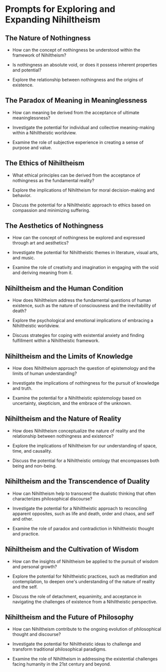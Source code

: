 # Prompts for Exploring and Expanding Nihiltheism

## The Nature of Nothingness

- How can the concept of nothingness be understood within the framework of Nihiltheism?

- Is nothingness an absolute void, or does it possess inherent properties and potential?

- Explore the relationship between nothingness and the origins of existence.

## The Paradox of Meaning in Meaninglessness

- How can meaning be derived from the acceptance of ultimate meaninglessness?

- Investigate the potential for individual and collective meaning-making within a Nihiltheistic worldview.

- Examine the role of subjective experience in creating a sense of purpose and value.

## The Ethics of Nihiltheism

- What ethical principles can be derived from the acceptance of nothingness as the fundamental reality?

- Explore the implications of Nihiltheism for moral decision-making and behavior.

- Discuss the potential for a Nihiltheistic approach to ethics based on compassion and minimizing suffering.

## The Aesthetics of Nothingness

- How can the concept of nothingness be explored and expressed through art and aesthetics?

- Investigate the potential for Nihiltheistic themes in literature, visual arts, and music.

- Examine the role of creativity and imagination in engaging with the void and deriving meaning from it.

## Nihiltheism and the Human Condition

- How does Nihiltheism address the fundamental questions of human existence, such as the nature of consciousness and the inevitability of death?

- Explore the psychological and emotional implications of embracing a Nihiltheistic worldview.

- Discuss strategies for coping with existential anxiety and finding fulfillment within a Nihiltheistic framework.

## Nihiltheism and the Limits of Knowledge

- How does Nihiltheism approach the question of epistemology and the limits of human understanding?

- Investigate the implications of nothingness for the pursuit of knowledge and truth.

- Examine the potential for a Nihiltheistic epistemology based on uncertainty, skepticism, and the embrace of the unknown.

## Nihiltheism and the Nature of Reality

- How does Nihiltheism conceptualize the nature of reality and the relationship between nothingness and existence?

- Explore the implications of Nihiltheism for our understanding of space, time, and causality.

- Discuss the potential for a Nihiltheistic ontology that encompasses both being and non-being.

## Nihiltheism and the Transcendence of Duality

- How can Nihiltheism help to transcend the dualistic thinking that often characterizes philosophical discourse?

- Investigate the potential for a Nihiltheistic approach to reconciling apparent opposites, such as life and death, order and chaos, and self and other.

- Examine the role of paradox and contradiction in Nihiltheistic thought and practice.

## Nihiltheism and the Cultivation of Wisdom

- How can the insights of Nihiltheism be applied to the pursuit of wisdom and personal growth?

- Explore the potential for Nihiltheistic practices, such as meditation and contemplation, to deepen one's understanding of the nature of reality and the self.

- Discuss the role of detachment, equanimity, and acceptance in navigating the challenges of existence from a Nihiltheistic perspective.

## Nihiltheism and the Future of Philosophy

- How can Nihiltheism contribute to the ongoing evolution of philosophical thought and discourse?

- Investigate the potential for Nihiltheistic ideas to challenge and transform traditional philosophical paradigms.

- Examine the role of Nihiltheism in addressing the existential challenges facing humanity in the 21st century and beyond.

